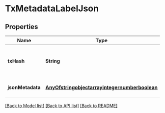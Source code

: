 # TxMetadataLabelJson

## Properties
Name | Type | Description | Notes
------------ | ------------- | ------------- | -------------
**txHash** | **String** | Transaction hash that contains the specific metadata | 
**jsonMetadata** | [**AnyOfstringobjectarrayintegernumberboolean**](AnyOfstringobjectarrayintegernumberboolean.md) | Content of the JSON metadata | 

[[Back to Model list]](../README.md#documentation-for-models) [[Back to API list]](../README.md#documentation-for-api-endpoints) [[Back to README]](../README.md)


